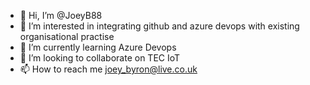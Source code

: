 - 👋 Hi, I’m @JoeyB88
- 👀 I’m interested in integrating github and azure devops with existing organisational practise
- 🌱 I’m currently learning Azure Devops
- 💞️ I’m looking to collaborate on TEC IoT
- 📫 How to reach me joey_byron@live.co.uk

<!---
JoeyB88/JoeyB88 is a ✨ special ✨ repository because its `README.md` (this file) appears on your GitHub profile.
You can click the Preview link to take a look at your changes.
--->

